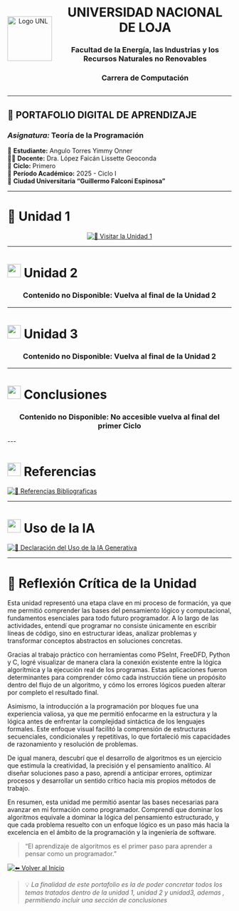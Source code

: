 <div align="center" style="display: flex; align-items: center; justify-content: center; gap: 15px;">

  <img src="https://github.com/user-attachments/assets/5bf46d3b-9cb3-432e-9d24-d464f54d1711" alt="Logo UNL" width="100" height="100" />

  <div style="text-align: center;">
    <h1>UNIVERSIDAD NACIONAL DE LOJA</h1>
    <h3>Facultad de la Energía, las Industrias y los Recursos Naturales no Renovables</h3>
    <h3>Carrera de Computación</h3>
  </div>

</div>

---

## 📘 **PORTAFOLIO DIGITAL DE APRENDIZAJE**  
### *Asignatura:* Teoría de la Programación  

📘 **Estudiante:** Angulo Torres Yimmy Onner  
👩‍🏫 **Docente:** Dra. López Faicán Lissette Geoconda  
🏫 **Ciclo:** Primero  
📅 **Período Académico:** 2025 - Ciclo I  
📍 **Ciudad Universitaria “Guillermo Falconí Espinosa”**  

---

# 📘 Unidad 1

<div align="center">

[![📗 Visitar la Unidad 1](https://img.shields.io/badge/📗_Visitar_la_Unidad_1-32CD32?style=for-the-badge)](./Unidad_1/Contenidos.md)

</div>

---

# <img src="https://img.icons8.com/fluency/48/laptop.png" width="30"/> Unidad 2

<div align="center">

### Contenido no Disponible: Vuelva al final de la Unidad 2
</div>

---

# <img src="https://img.icons8.com/fluency/48/brain.png" width="30"/> Unidad 3

<div align="center">

### Contenido no Disponible: Vuelva al final de la Unidad 2
</div>

---
# <img src="https://img.icons8.com/fluency/48/laptop.png" width="30"/> Conclusiones

<div align="center">

### Contenido no Disponible: No accesible vuelva al final del primer Ciclo
</div>
---

# <img src="https://img.icons8.com/fluency/48/books.png" width="30"/> Referencias
[![📗 Referencias Bibliograficas](https://img.shields.io/badge/📗_Referencias_Bibliograficas-32CD32?style=for-the-badge)](./Bibliografia.md)

---

# <img src="https://img.icons8.com/fluency/48/artificial-intelligence.png" width="30"/> Uso de la IA
[![📗 Declaración del Uso de la IA Generativa](https://img.shields.io/badge/📗_Uso_de_la_IA-32CD32?style=for-the-badge)](./DeclaracionIA.md)


---
# 💭 Reflexión Crítica de la Unidad

Esta unidad representó una etapa clave en mi proceso de formación, ya que me permitió comprender las bases del pensamiento lógico y computacional, fundamentos esenciales para todo futuro programador.
A lo largo de las actividades, entendí que programar no consiste únicamente en escribir líneas de código, sino en estructurar ideas, analizar problemas y transformar conceptos abstractos en soluciones concretas.

Gracias al trabajo práctico con herramientas como PSeInt, FreeDFD, Python y C, logré visualizar de manera clara la conexión existente entre la lógica algorítmica y la ejecución real de los programas. Estas aplicaciones fueron determinantes para comprender cómo cada instrucción tiene un propósito dentro del flujo de un algoritmo, y cómo los errores lógicos pueden alterar por completo el resultado final.

Asimismo, la introducción a la programación por bloques fue una experiencia valiosa, ya que me permitió enfocarme en la estructura y la lógica antes de enfrentar la complejidad sintáctica de los lenguajes formales. Este enfoque visual facilitó la comprensión de estructuras secuenciales, condicionales y repetitivas, lo que fortaleció mis capacidades de razonamiento y resolución de problemas.

De igual manera, descubrí que el desarrollo de algoritmos es un ejercicio que estimula la creatividad, la precisión y el pensamiento analítico. Al diseñar soluciones paso a paso, aprendí a anticipar errores, optimizar procesos y desarrollar un sentido crítico hacia mis propios métodos de trabajo.

En resumen, esta unidad me permitió asentar las bases necesarias para avanzar en mi formación como programador.
Comprendí que dominar los algoritmos equivale a dominar la lógica del pensamiento estructurado, y que cada problema resuelto con un enfoque lógico es un paso más hacia la excelencia en el ámbito de la programación y la ingeniería de software.

> “El aprendizaje de algoritmos es el primer paso para aprender a pensar como un programador.”  

<div align="left">

[![⬅️ Volver al Inicio](https://img.shields.io/badge/⬅️_Volver_al_Inicio-blue?style=for-the-badge)](../index.md)

</div>

> 💡 *La finalidad de este portafolio es la de poder concretar todos los temas tratados dentro de la unidad 1, unidad 2 y unidad3, ademas , permitiendo incluir una sección de conclusiones*
